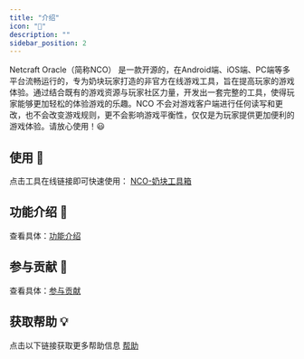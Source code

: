 ```yaml
---
title: "介绍"
icon: "📝"
description: ""
sidebar_position: 2
---
```


Netcraft Oracle（简称NCO） 是一款开源的，在Android端、iOS端、PC端等多平台流畅运行的，专为奶块玩家打造的非官方在线游戏工具，旨在提高玩家的游戏体验。通过结合既有的游戏资源与玩家社区力量，开发出一套完整的工具，使得玩家能够更加轻松的体验游戏的乐趣。NCO 不会对游戏客户端进行任何读写和更改，也不会改变游戏规则，更不会影响游戏平衡性，仅仅是为玩家提供更加便利的游戏体验。请放心使用！😃

## 使用 🚀

点击工具在线链接即可快速使用：
[NCO-奶块工具箱](/netcraft)

## 功能介绍 📝

查看具体：[功能介绍](/docs/feature)

## 参与贡献 👋

查看具体：[参与贡献](/docs/contribute)

## 获取帮助 💡

点击以下链接获取更多帮助信息
[帮助](/docs/help)
